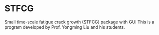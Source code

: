 # STFCG
Small time-scale fatigue crack growth (STFCG) package with GUI
This is a program developed by Prof. Yongming Liu and his students.
